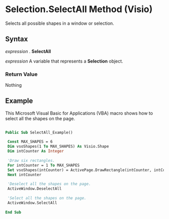 
# Selection.SelectAll Method (Visio)

Selects all possible shapes in a window or selection.


## Syntax

 _expression_ . **SelectAll**

 _expression_ A variable that represents a **Selection** object.


### Return Value

Nothing


## Example

This Microsoft Visual Basic for Applications (VBA) macro shows how to select all the shapes on the page.


```vb
 
Public Sub SelectAll_Example() 
 
 Const MAX_SHAPES = 6 
 Dim vsoShapes(1 To MAX_SHAPES) As Visio.Shape 
 Dim intCounter As Integer 
 
 'Draw six rectangles. 
 For intCounter = 1 To MAX_SHAPES 
 Set vsoShapes(intCounter) = ActivePage.DrawRectangle(intCounter, intCounter + 1, intCounter + 1, intCounter) 
 Next intCounter 
 
 'Deselect all the shapes on the page. 
 ActiveWindow.DeselectAll 
 
 'Select all the shapes on the page. 
 ActiveWindow.SelectAll 
 
End Sub
```

